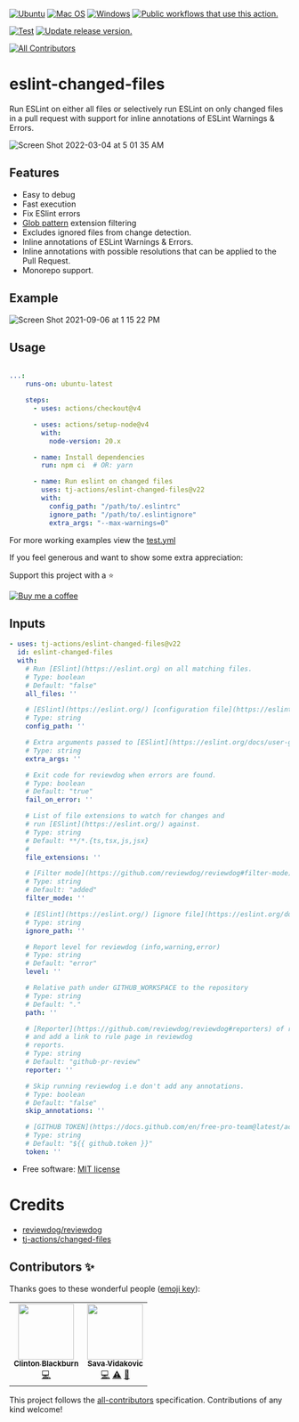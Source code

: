 [![Ubuntu](https://img.shields.io/badge/Ubuntu-E95420?style=for-the-badge\&logo=ubuntu\&logoColor=white)](https://docs.github.com/en/actions/reference/workflow-syntax-for-github-actions#jobsjob_idruns-on)
[![Mac OS](https://img.shields.io/badge/mac%20os-000000?style=for-the-badge\&logo=macos\&logoColor=F0F0F0)](https://docs.github.com/en/actions/reference/workflow-syntax-for-github-actions#jobsjob_idruns-on)
[![Windows](https://img.shields.io/badge/Windows-0078D6?style=for-the-badge\&logo=windows\&logoColor=white)](https://docs.github.com/en/actions/reference/workflow-syntax-for-github-actions#jobsjob_idruns-on)
[![Public workflows that use this action.](https://img.shields.io/endpoint?style=for-the-badge\&url=https%3A%2F%2Fused-by.vercel.app%2Fapi%2Fgithub-actions%2Fused-by%3Faction%3Dtj-actions%2Feslint-changed-files%26badge%3Dtrue)](https://github.com/search?o=desc\&q=tj-actions+eslint-changed-files+language%3AYAML\&s=\&type=Code)

[![Test](https://github.com/tj-actions/eslint-changed-files/actions/workflows/test.yml/badge.svg)](https://github.com/tj-actions/eslint-changed-files/actions/workflows/test.yml) [![Update release version.](https://github.com/tj-actions/eslint-changed-files/workflows/Update%20release%20version./badge.svg)](https://github.com/tj-actions/eslint-changed-files/actions?query=workflow%3A%22Update+release+version.%22)

<!-- ALL-CONTRIBUTORS-BADGE:START - Do not remove or modify this section -->

[![All Contributors](https://img.shields.io/badge/all_contributors-2-orange.svg?style=flat-square)](#contributors-)

<!-- ALL-CONTRIBUTORS-BADGE:END -->

# eslint-changed-files

Run ESLint on either all files or selectively run ESLint on only changed files in a pull request with support for inline annotations of ESLint Warnings & Errors.

![Screen Shot 2022-03-04 at 5 01 35 AM](https://user-images.githubusercontent.com/17484350/156742457-ff0c2da5-aca8-4260-9a3c-76ff3a273bd6.png)

## Features
*   Easy to debug
*   Fast execution
*   Fix ESlint errors
*   [Glob pattern](https://docs.github.com/en/actions/learn-github-actions/workflow-syntax-for-github-actions#filter-pattern-cheat-sheet) extension filtering
*   Excludes ignored files from change detection.
*   Inline annotations of ESLint Warnings & Errors.
*   Inline annotations with possible resolutions that can be applied to the Pull Request.
*   Monorepo support.

## Example

![Screen Shot 2021-09-06 at 1 15 22 PM](https://user-images.githubusercontent.com/17484350/132248250-6998078b-de5d-453a-8225-f4a6e3793bbe.png)

## Usage

```yml

...:
    runs-on: ubuntu-latest

    steps:
      - uses: actions/checkout@v4

      - uses: actions/setup-node@v4
        with:
          node-version: 20.x

      - name: Install dependencies
        run: npm ci  # OR: yarn 

      - name: Run eslint on changed files
        uses: tj-actions/eslint-changed-files@v22
        with:
          config_path: "/path/to/.eslintrc"
          ignore_path: "/path/to/.eslintignore"
          extra_args: "--max-warnings=0"
```

For more working examples view the [test.yml](https://github.com/tj-actions/eslint-changed-files/blob/main/.github/workflows/test.yml)

If you feel generous and want to show some extra appreciation:

Support this project with a :star:

[![Buy me a coffee][buymeacoffee-shield]][buymeacoffee]

[buymeacoffee]: https://www.buymeacoffee.com/jackton1

[buymeacoffee-shield]: https://www.buymeacoffee.com/assets/img/custom_images/orange_img.png

## Inputs

<!-- AUTO-DOC-INPUT:START - Do not remove or modify this section -->

```yaml
- uses: tj-actions/eslint-changed-files@v22
  id: eslint-changed-files
  with:
    # Run [ESlint](https://eslint.org) on all matching files.
    # Type: boolean
    # Default: "false"
    all_files: ''

    # [ESlint](https://eslint.org/) [configuration file](https://eslint.org/docs/user-guide/configuring/). Optionally omit this input for Mono repositories. 
    # Type: string
    config_path: ''

    # Extra arguments passed to [ESlint](https://eslint.org/docs/user-guide/command-line-interface)
    # Type: string
    extra_args: ''

    # Exit code for reviewdog when errors are found.
    # Type: boolean
    # Default: "true"
    fail_on_error: ''

    # List of file extensions to watch for changes and 
    # run [ESlint](https://eslint.org/) against. 
    # Type: string
    # Default: **/*.{ts,tsx,js,jsx}
    #          
    file_extensions: ''

    # [Filter mode](https://github.com/reviewdog/reviewdog#filter-mode) for the reviewdog command (added, diff_context, file, nofilter). 
    # Type: string
    # Default: "added"
    filter_mode: ''

    # [ESlint](https://eslint.org/) [ignore file](https://eslint.org/docs/user-guide/configuring/ignoring-code)
    # Type: string
    ignore_path: ''

    # Report level for reviewdog (info,warning,error)
    # Type: string
    # Default: "error"
    level: ''

    # Relative path under GITHUB_WORKSPACE to the repository
    # Type: string
    # Default: "."
    path: ''

    # [Reporter](https://github.com/reviewdog/reviewdog#reporters) of reviewdog command (github-check, github-pr-review). github-pr-review can use Markdown 
    # and add a link to rule page in reviewdog 
    # reports. 
    # Type: string
    # Default: "github-pr-review"
    reporter: ''

    # Skip running reviewdog i.e don't add any annotations.
    # Type: boolean
    # Default: "false"
    skip_annotations: ''

    # [GITHUB TOKEN](https://docs.github.com/en/free-pro-team@latest/actions/reference/authentication-in-a-workflow#using-the-github_token-in-a-workflow) or a repo scoped [Personal Access Token](https://docs.github.com/en/free-pro-team@latest/github/authenticating-to-github/creating-a-personal-access-token)
    # Type: string
    # Default: "${{ github.token }}"
    token: ''

```

<!-- AUTO-DOC-INPUT:END -->

*   Free software: [MIT license](LICENSE)

# Credits

*   [reviewdog/reviewdog](https://github.com/reviewdog/reviewdog)
*   [tj-actions/changed-files](https://github.com/tj-actions/changed-files)

## Contributors ✨

Thanks goes to these wonderful people ([emoji key](https://allcontributors.org/docs/en/emoji-key)):

<!-- ALL-CONTRIBUTORS-LIST:START - Do not remove or modify this section -->

<!-- prettier-ignore-start -->

<!-- markdownlint-disable -->

<table>
  <tr>
    <td align="center"><a href="https://dev.clintonblackburn.com"><img src="https://avatars.githubusercontent.com/u/910510?v=4?s=100" width="100px;" alt=""/><br /><sub><b>Clinton Blackburn</b></sub></a><br /><a href="https://github.com/tj-actions/eslint-changed-files/commits?author=clintonb" title="Code">💻</a></td>
    <td align="center"><a href="https://github.com/sava-vidakovic"><img src="https://avatars.githubusercontent.com/u/10528914?v=4?s=100" width="100px;" alt=""/><br /><sub><b>Sava Vidakovic</b></sub></a><br /><a href="https://github.com/tj-actions/eslint-changed-files/commits?author=sava-vidakovic" title="Code">💻</a> <a href="https://github.com/tj-actions/eslint-changed-files/commits?author=sava-vidakovic" title="Tests">⚠️</a> <a href="https://github.com/tj-actions/eslint-changed-files/commits?author=sava-vidakovic" title="Documentation">📖</a></td>
  </tr>
</table>

<!-- markdownlint-restore -->

<!-- prettier-ignore-end -->

<!-- ALL-CONTRIBUTORS-LIST:END -->

This project follows the [all-contributors](https://github.com/all-contributors/all-contributors) specification. Contributions of any kind welcome!
